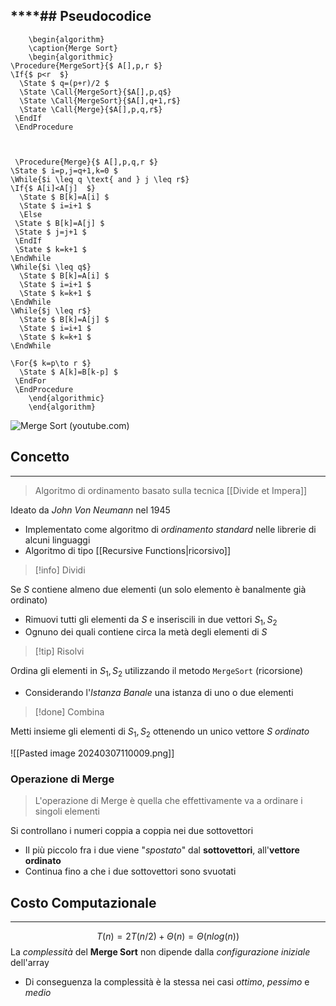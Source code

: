 ****## Pseudocodice
---
```pseudo
	\begin{algorithm}
	\caption{Merge Sort}
	\begin{algorithmic}
\Procedure{MergeSort}{$ A[],p,r $}
\If{$ p<r  $}
  \State $ q=(p+r)/2 $
  \State \Call{MergeSort}{$A[],p,q$}
  \State \Call{MergeSort}{$A[],q+1,r$}
  \State \Call{Merge}{$A[],p,q,r$}
 \EndIf
 \EndProcedure



 \Procedure{Merge}{$ A[],p,q,r $}
\State $ i=p,j=q+1,k=0 $
\While{$i \leq q \text{ and } j \leq r$}
\If{$ A[i]<A[j]  $}
  \State $ B[k]=A[i] $
  \State $ i=i+1 $
  \Else 
 \State $ B[k]=A[j] $
 \State $ j=j+1 $
 \EndIf
 \State $ k=k+1 $
\EndWhile
\While{$i \leq q$}
  \State $ B[k]=A[i] $
  \State $ i=i+1 $
  \State $ k=k+1 $
\EndWhile
\While{$j \leq r$}
  \State $ B[k]=A[j] $
  \State $ i=i+1 $
  \State $ k=k+1 $
\EndWhile

\For{$ k=p\to r $}
  \State $ A[k]=B[k-p] $
 \EndFor
 \EndProcedure
	\end{algorithmic}
	\end{algorithm}
```
![Merge Sort (youtube.com)](https://www.youtube.com/watch?v=ZRPoEKHXTJg)
## Concetto
---
> Algoritmo di ordinamento basato sulla tecnica [[Divide et Impera]]

Ideato da *John Von Neumann* nel 1945
- Implementato come algoritmo di *ordinamento standard* nelle librerie di alcuni linguaggi
- Algoritmo di tipo [[Recursive Functions|ricorsivo]]

>[!info] Dividi

Se $S$ contiene almeno due elementi (un solo elemento è banalmente già ordinato)
- Rimuovi tutti gli elementi da $S$ e inseriscili in due vettori $S_{1},S_{2}$
- Ognuno dei quali contiene circa la metà degli elementi di $S$

>[!tip] Risolvi

Ordina gli elementi in $S_{1},S_{2}$ utilizzando il metodo `MergeSort` (ricorsione)
- Considerando l'*Istanza Banale* una istanza di uno o due elementi

>[!done] Combina

Metti insieme gli elementi di $S_{1},S_{2}$ ottenendo un unico vettore $S$ *ordinato*

![[Pasted image 20240307110009.png]]

### Operazione di Merge
> L'operazione di Merge è quella che effettivamente va a ordinare i singoli elementi

Si controllano i numeri coppia a coppia nei due sottovettori
- Il più piccolo fra i due viene "*spostato*" dal **sottovettori**, all'**vettore ordinato**
- Continua fino a che i due sottovettori sono svuotati

## Costo Computazionale
---
$$
T(n)=2T(n/2)+\Theta(n) = \Theta(nlog(n))
$$
La *complessità* del **Merge Sort** non dipende dalla *configurazione iniziale* dell'array
- Di conseguenza la complessità è la stessa nei casi *ottimo*, *pessimo* e *medio*

